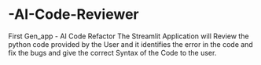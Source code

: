 # -AI-Code-Reviewer
First Gen_app - AI Code Refactor
The Streamlit Application will Review the python code provided by the User and it identifies the error in the code and fix the bugs and give the correct Syntax of the Code to the user.
